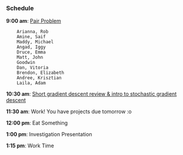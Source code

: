 ### Schedule

**9:00 am**: [Pair Problem](pair_dank_usernames.md)

		Arianna, Rob
		Amine, Saif
		Maddy, Michael
		Angad, Iggy
		Druce, Emma
		Matt, John
		Goodwin
		Dan, Vitoria
		Brendon, Elizabeth
		Andree, Krisztian
		Laila, Adam

**10:30 am**: [Short gradient descent review & intro to stochastic gradient descent](Stochastic_Gradient_Descent.pdf)

**11:30 am**: Work! You have projects due tomorrow :o

**12:00 pm**: Eat Something

**1:00 pm**: Investigation Presentation

**1:15 pm**: Work Time
